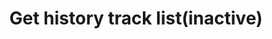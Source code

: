---
title: Get history track list(inactive)
position_number: 19
type: get
description: /future/trade/v1/entrust/track-list-history
parameters:
    -
        name: direction
        type: string
        mandatory: false
        default: NEXT
        description: Direction（PREV:Previous page；NEXT:Next page）
        ranges: PREV;NEXT
    -
        name: endTime
        type: integer
        mandatory: false
        default: N/A
        description: End time
        ranges:
    - 
        name: id
        type: integer
        mandatory: false
        default: N/A
        description:
        ranges:
    - 
        name: limit
        type: integer
        mandatory: false
        default: 10
        description: Limit
        ranges:
    -
        name: startTime
        type: integer
        mandatory: false
        default: N/A
        description: start time
        ranges: 
    -
        name: state
        type: string
        mandatory: false
        default: N/A
        description: track state
        ranges: NOT_ACTIVATION;NOT_TRIGGERED;TRIGGERING;TRIGGERED;USER_REVOCATION;PLATFORM_REVOCATION;EXPIRED;DELEGATION_FAILED
    - 
        name: symbol
        type: string
        mandatory: false
        default: N/A
        description: symbol
        ranges:
left_code_blocks:
    -
        code_block: "public void getTrackDetail() {\r\n\tString text = HttpUtil.get(URL + \"/data/api/future/trade/v1/entrust/track-list-history\");\r\n\tSystem.out.println(text);\r\n}"
        title: Java
        language: java
right_code_blocks:
    - code_block: |-
        {
          "error": {
            "code": "",
            "msg": ""
          },
          "msgInfo": "",
          "result": {
            hasNext: true,               //Is there a next page
            hasPre: true,                //Is there a previous page
            items:[
              "activationPrice": 0,      //Activation price
              "avgPrice": 0,             //Average price
              "callback": "",            //Callback range configuration 1:PROPORTION 2:FIXED
              "callbackVal": 0,          //Callback value
              "configActivation": false, //Whether to configure activation price
              "createdTime": 0,          //Creat time
              "currentPrice": 0,         //Real-time price, compared with the activation price and order price, to determine the direction of the activation price
              "desc": "",                //Describe
              "executedQty": 0,          //Actual transaction quantity
              "orderSide": "",           //Order side
              "ordinary": true,          //
              "origQty": 0,              //Quantity (Cont)
              "positionSide": "",        //Position side
              "price": 0,                //Order price
              "state": "",               //Order state: NOT_ACTIVATION:inactivated;NOT_TRIGGERED:not triggered;TRIGGERING:triggering;TRIGGERED:triggered;USER_REVOCATION:user revocation;PLATFORM_REVOCATION:platform rejects;EXPIRED:expired;DELEGATION_FAILED:delegation failed
              "stopPrice": 0,            //Trigger price
              "symbol": "",              //Symbol
              "trackId": 0,              //Track id
              "triggerPriceType": "",    //Trigger price type
              "updatedTime": 0           //Update time
            ]
          },
          "returnCode": 0
        }
      title: Response
      language: json
---